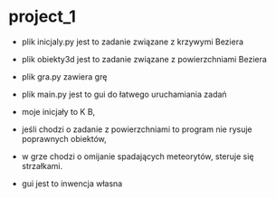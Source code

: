# project_1
- plik inicjaly.py jest to zadanie związane z krzywymi Beziera
- plik obiekty3d jest to zadanie związane z powierzchniami Beziera
- plik gra.py zawiera grę
- plik main.py jest to gui do łatwego uruchamiania zadań


- moje inicjały to K B,
- jeśli chodzi o zadanie z powierzchniami to program nie rysuje poprawnych obiektów,
- w grze chodzi o omijanie spadających meteorytów, steruje się strzałkami.
- gui jest to inwencja własna
